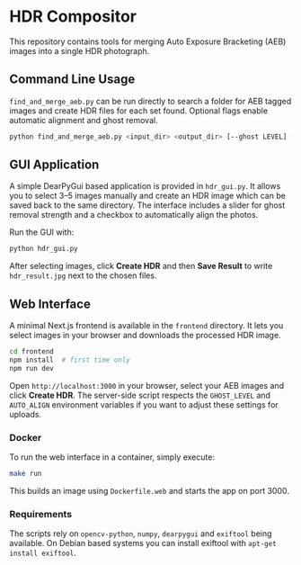 # HDR Compositor

This repository contains tools for merging Auto Exposure Bracketing (AEB) images into a single HDR photograph.

## Command Line Usage

`find_and_merge_aeb.py` can be run directly to search a folder for AEB tagged images and create HDR files for each set found. Optional flags enable automatic alignment and ghost removal.

```bash
python find_and_merge_aeb.py <input_dir> <output_dir> [--ghost LEVEL] [--align]
```

## GUI Application

A simple DearPyGui based application is provided in `hdr_gui.py`. It allows you to select 3–5 images manually and create an HDR image which can be saved back to the same directory. The interface includes a slider for ghost removal strength and a checkbox to automatically align the photos.

Run the GUI with:

```bash
python hdr_gui.py
```

After selecting images, click **Create HDR** and then **Save Result** to write `hdr_result.jpg` next to the chosen files.

## Web Interface

A minimal Next.js frontend is available in the `frontend` directory. It lets you select images in your browser and downloads the processed HDR image.

```bash
cd frontend
npm install  # first time only
npm run dev
```

Open `http://localhost:3000` in your browser, select your AEB images and click **Create HDR**.
The server-side script respects the `GHOST_LEVEL` and `AUTO_ALIGN` environment variables if you want to adjust these settings for uploads.

### Docker

To run the web interface in a container, simply execute:

```bash
make run
```

This builds an image using `Dockerfile.web` and starts the app on port 3000.

### Requirements

The scripts rely on `opencv-python`, `numpy`, `dearpygui` and `exiftool` being available. On Debian based systems you can install exiftool with `apt-get install exiftool`.
